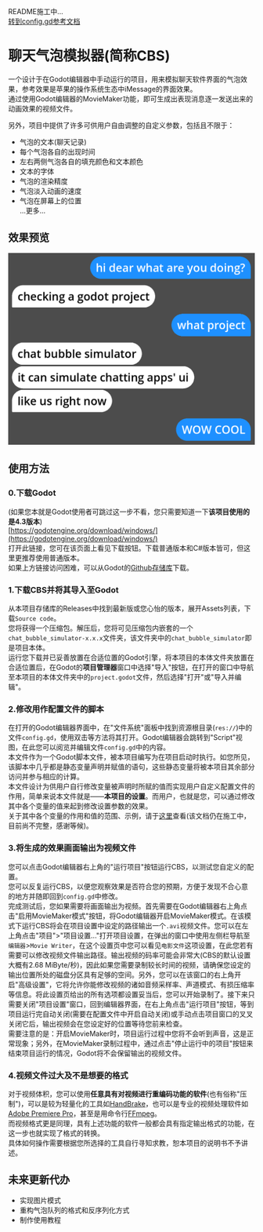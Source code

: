 README施工中...  
[转到config.gd参考文档](.github/config_zh.md)  

# 聊天气泡模拟器(简称CBS)  

一个设计于在Godot编辑器中手动运行的项目，用来模拟聊天软件界面的气泡效果，参考效果是苹果的操作系统生态中iMessage的界面效果。  
通过使用Godot编辑器的MovieMaker功能，即可生成出表现消息逐一发送出来的动画效果的视频文件。  

另外，项目中提供了许多可供用户自由调整的自定义参数，包括且不限于：  
- 气泡的文本(聊天记录)  
- 每个气泡各自的出现时间  
- 左右两侧气泡各自的填充颜色和文本颜色  
- 文本的字体  
- 气泡的渲染精度  
- 气泡淡入动画的速度  
- 气泡在屏幕上的位置  
...更多...


## 效果预览  
![Alt text](.github/preview_0.png)  


## 使用方法  

### 0.下载Godot  
(如果您本就是Godot使用者可跳过这一步不看，您只需要知道一下**该项目使用的是4.3版本**)  
[https://godotengine.org/download/windows/](https://godotengine.org/download/windows/)  
打开此链接，您可在该页面上看见下载按钮。下载普通版本和C#版本皆可，但这里更推荐使用普通版本。  
如果上方链接访问困难，可以从Godot的[Github存储库](https://github.com/godotengine/godot)下载。

### 1.下载CBS并将其导入至Godot  
从本项目存储库的Releases中找到最新版或您心怡的版本，展开Assets列表，下载`Source code`。  
您将获得一个压缩包。解压后，您将可见压缩包内嵌套的一个`chat_bubble_simulator-x.x.x`文件夹，该文件夹中的`chat_bubble_simulator`即是项目本体。  
运行您下载并已妥善放置在合适位置的Godot引擎，将本项目的本体文件夹放置在合适位置后，在Godot的**项目管理器**窗口中选择"导入"按钮，在打开的窗口中导航至本项目的本体文件夹中的`project.godot`文件，然后选择"打开"或"导入并编辑"。  

### 2.修改用作配置文件的脚本  
在打开的Godot编辑器界面中，在"文件系统"面板中找到资源根目录(`res://`)中的文件`config.gd`，使用双击等方法将其打开。Godot编辑器会跳转到"Script"视图，在此您可以阅览并编辑文件`config.gd`中的内容。  
本文件作为一个Godot脚本文件，被本项目编写为在项目启动时执行。如您所见，该脚本中几乎都是静态变量声明并赋值的语句，这些静态变量将被本项目其余部分访问并参与相应的计算。  
本文件设计为供用户自行修改变量被声明时所赋的值而实现用户自定义配置文件的作用，简单来说本文件就是——**本项目的设置**。而用户，也就是您，可以通过修改其中各个变量的值来起到修改设置参数的效果。  
关于其中各个变量的作用和值的范围、示例，请于[这里](.github/config_zh.md)查看(该文档仍在施工中，目前尚不完整，感谢等候)。  

### 3.将生成的效果画面输出为视频文件  
您可以点击Godot编辑器右上角的"运行项目"按钮运行CBS，以测试您自定义的配置。  
您可以反复运行CBS，以便您观察效果是否符合您的预期，方便于发现不合心意的地方并随即回到`config.gd`中修改。  
完成测试后，您如果需要将画面输出为视频。首先需要在Godot编辑器右上角点击"启用MovieMaker模式"按钮，将Godot编辑器开启MovieMaker模式。在该模式下运行CBS将会在项目设置中设定的路径输出一个`.avi`视频文件。您可以在左上角点击"项目">"项目设置..."打开项目设置，在弹出的窗口中使用左侧栏导航至`编辑器`>`Movie Writer`，在这个设置页中您可以看见`电影文件`这项设置，在此您若有需要可以修改视频文件输出路径。输出视频的码率可能会非常大(CBS的默认设置大概有2.68 MiByte/秒)，因此如果您需要录制较长时间的视频，请确保您设定的输出位置所处的磁盘分区具有足够的空间。另外，您可以在该窗口的右上角开启"高级设置"，它将允许你能修改视频的诸如音频采样率、声道模式、有损压缩率等信息。将此设置页给出的所有选项都设置妥当后，您可以开始录制了。接下来只需要关闭"项目设置"窗口，回到编辑器界面，在右上角点击"运行项目"按钮，等到项目运行完自动关闭(需要在配置文件中开启自动关闭)或手动点击项目窗口的叉叉关闭它后，输出视频会在您设定好的位置等待您前来检查。  
需要注意的是：开启MovieMaker时，项目运行过程中您将不会听到声音，这是正常现象；另外，在MovieMaker录制过程中，通过点击"停止运行中的项目"按钮来结束项目运行的情况，Godot将不会保留输出的视频文件。  

### 4.视频文件过大及不是想要的格式  
对于视频体积，您可以使用**任意具有对视频进行重编码功能的软件**(也有俗称"压制")，可以是较为轻量化的工具如[HandBrake](https://github.com/HandBrake/HandBrake)，也可以是专业的视频处理软件如[Adobe Premiere Pro](https://www.adobe.com/products/premiere.html)，甚至是用命令行[FFmpeg](https://ffmpeg.org/)。  
而视频格式更是同理，具有上述功能的软件一般都会具有指定输出格式的功能，在这一步也就实现了格式的转换。  
具体如何操作需要根据您所选择的工具自行寻知求教，恕本项目的说明书不予讲述。  

## 未来更新代办  
- 实现图片模式  
- 重构气泡队列的格式和反序列化方式  
- 制作使用教程
